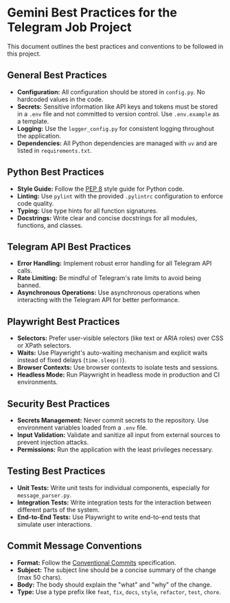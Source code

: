 # Gemini Best Practices for the Telegram Job Project

This document outlines the best practices and conventions to be followed in this project.

## General Best Practices

*   **Configuration:** All configuration should be stored in `config.py`. No hardcoded values in the code.
*   **Secrets:** Sensitive information like API keys and tokens must be stored in a `.env` file and not committed to version control. Use `.env.example` as a template.
*   **Logging:** Use the `logger_config.py` for consistent logging throughout the application.
*   **Dependencies:** All Python dependencies are managed with `uv` and are listed in `requirements.txt`.

## Python Best Practices

*   **Style Guide:** Follow the [PEP 8](https://www.python.org/dev/peps/pep-0008/) style guide for Python code.
*   **Linting:** Use `pylint` with the provided `.pylintrc` configuration to enforce code quality.
*   **Typing:** Use type hints for all function signatures.
*   **Docstrings:** Write clear and concise docstrings for all modules, functions, and classes.

## Telegram API Best Practices

*   **Error Handling:** Implement robust error handling for all Telegram API calls.
*   **Rate Limiting:** Be mindful of Telegram's rate limits to avoid being banned.
*   **Asynchronous Operations:** Use asynchronous operations when interacting with the Telegram API for better performance.

## Playwright Best Practices

*   **Selectors:** Prefer user-visible selectors (like text or ARIA roles) over CSS or XPath selectors.
*   **Waits:** Use Playwright's auto-waiting mechanism and explicit waits instead of fixed delays (`time.sleep()`).
*   **Browser Contexts:** Use browser contexts to isolate tests and sessions.
*   **Headless Mode:** Run Playwright in headless mode in production and CI environments.

## Security Best Practices

*   **Secrets Management:** Never commit secrets to the repository. Use environment variables loaded from a `.env` file.
*   **Input Validation:** Validate and sanitize all input from external sources to prevent injection attacks.
*   **Permissions:** Run the application with the least privileges necessary.

## Testing Best Practices

*   **Unit Tests:** Write unit tests for individual components, especially for `message_parser.py`.
*   **Integration Tests:** Write integration tests for the interaction between different parts of the system.
*   **End-to-End Tests:** Use Playwright to write end-to-end tests that simulate user interactions.

## Commit Message Conventions

*   **Format:** Follow the [Conventional Commits](https://www.conventionalcommits.org/) specification.
*   **Subject:** The subject line should be a concise summary of the change (max 50 chars).
*   **Body:** The body should explain the "what" and "why" of the change.
*   **Type:** Use a type prefix like `feat`, `fix`, `docs`, `style`, `refactor`, `test`, `chore`.

